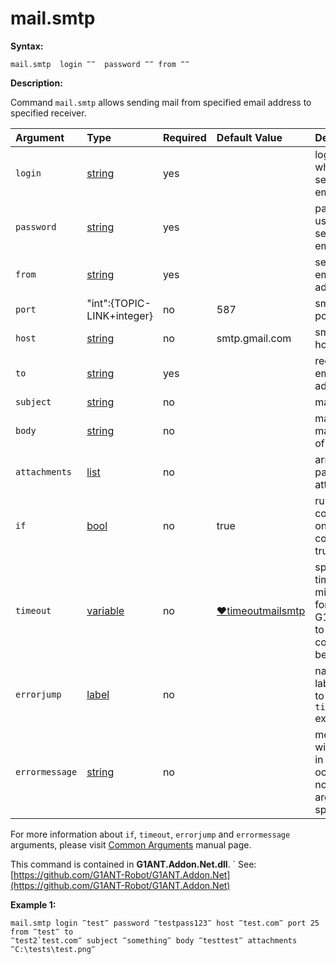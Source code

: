 # mail.smtp

**Syntax:**

```text
mail.smtp  login ‴‴  password ‴‴ from ‴‴
```

**Description:**

Command `mail.smtp` allows sending mail from specified email address to specified receiver.

| Argument | Type | Required | Default Value | Description |
| :--- | :--- | :--- | :--- | :--- |
| `login` | [string](https://github.com/G1ANT-Robot/G1ANT.Manual/blob/master/G1ANT-Language/Structures/string.md) | yes |  | login of user who is sending the email |
| `password` | [string](https://github.com/G1ANT-Robot/G1ANT.Manual/blob/master/G1ANT-Language/Structures/string.md) | yes |  | password of user who is sending the email |
| `from` | [string](https://github.com/G1ANT-Robot/G1ANT.Manual/blob/master/G1ANT-Language/Structures/string.md) | yes |  | sender's email address |
| `port` | "int":{TOPIC-LINK+integer} | no | 587 | smtp client port |
| `host` | [string](https://github.com/G1ANT-Robot/G1ANT.Manual/blob/master/G1ANT-Language/Structures/string.md) | no | smtp.gmail.com | smtp client host name |
| `to` | [string](https://github.com/G1ANT-Robot/G1ANT.Manual/blob/master/G1ANT-Language/Structures/string.md) | yes |  | receiver's email address |
| `subject` | [string](https://github.com/G1ANT-Robot/G1ANT.Manual/blob/master/G1ANT-Language/Structures/string.md) | no |  | mail subject |
| `body` | [string](https://github.com/G1ANT-Robot/G1ANT.Manual/blob/master/G1ANT-Language/Structures/string.md) | no |  | mail body, main content of the email |
| `attachments` | [list](https://github.com/G1ANT-Robot/G1ANT.Manual/blob/master/G1ANT-Language/Structures/list.md) | no |  | array of full paths to all attached files |
| `if` | [bool](https://github.com/G1ANT-Robot/G1ANT.Manual/blob/master/G1ANT-Language/Structures/bool.md) | no | true | runs the command only if condition is true |
| `timeout` | [variable](https://github.com/G1ANT-Robot/G1ANT.Manual/blob/master/G1ANT-Language/Special-Characters/variable.md) | no | [♥timeoutmailsmtp](https://github.com/G1ANT-Robot/G1ANT.Manual/blob/master/G1ANT-Language/Variables/Special-Variables.md) | specifies time in milliseconds for G1ANT.Robot to wait for the command to be executed |
| `errorjump` | [label](https://github.com/G1ANT-Robot/G1ANT.Manual/blob/master/G1ANT-Language/Structures/label.md) | no |  | name of the label to jump to if given `timeout` expires |
| `errormessage` | [string](https://github.com/G1ANT-Robot/G1ANT.Manual/blob/master/G1ANT-Language/Structures/string.md) | no |  | message that will be shown in case error occurs and no `errorjump` argument is specified |

For more information about `if`, `timeout`, `errorjump` and `errormessage` arguments, please visit [Common Arguments](https://github.com/G1ANT-Robot/G1ANT.Manual/blob/master/G1ANT-Language/Common-Arguments.md) manual page.

This command is contained in **G1ANT.Addon.Net.dll**. \` See: [https://github.com/G1ANT-Robot/G1ANT.Addon.Net](https://github.com/G1ANT-Robot/G1ANT.Addon.Net)

**Example 1:**

```text
mail.smtp login ‴test‴ password ‴testpass123‴ host ‴test.com‴ port 25 from ‴test‴ to
‴test2`test.com‴ subject ‴something‴ body ‴testtest‴ attachments ‴C:\tests\test.png‴
```


